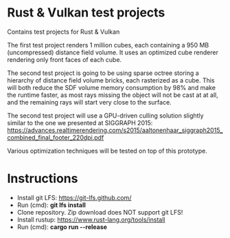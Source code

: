 # Rust & Vulkan test projects
Contains test projects for Rust & Vulkan

The first test project renders 1 million cubes, each containing a 950 MB (uncompressed) distance field volume. It uses an optimized cube renderer rendering only front faces of each cube. 

The second test project is going to be using sparse octree storing a hierarchy of distance field volume bricks, each rasterized as a cube. This will both reduce the SDF volume memory consumption by 98% and make the runtime faster, as most rays missing the object will not be cast at at all, and the remaining rays will start very close to the surface.

The second test project will use a GPU-driven culling solution slightly similar to the one we presented at SIGGRAPH 2015:
https://advances.realtimerendering.com/s2015/aaltonenhaar_siggraph2015_combined_final_footer_220dpi.pdf

Various optimization techniques will be tested on top of this prototype.

# Instructions
* Install git LFS: https://git-lfs.github.com/
* Run (cmd): **git lfs install**
* Clone repository. Zip download does NOT support git LFS!
* Install rustup: https://www.rust-lang.org/tools/install
* Run (cmd): **cargo run --release**
